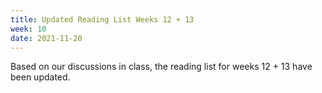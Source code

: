 ```yaml
---
title: Updated Reading List Weeks 12 + 13
week: 10
date: 2021-11-20
---
```


Based on our discussions in class, the reading list for weeks 12 + 13 have been updated.
